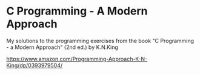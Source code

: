 # C Programming - A Modern Approach
My solutions to the programming exercises from the book "C Programming - a Modern Approach" (2nd ed.) by K.N.King

https://www.amazon.com/Programming-Approach-K-N-King/dp/0393979504/
